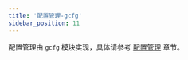 ```yaml
---
title: '配置管理-gcfg'
sidebar_position: 11
---
```


配置管理由 `gcfg` 模块实现，具体请参考 [配置管理](output/goframe-v2.3-md/核心组件-重点/配置管理) 章节。